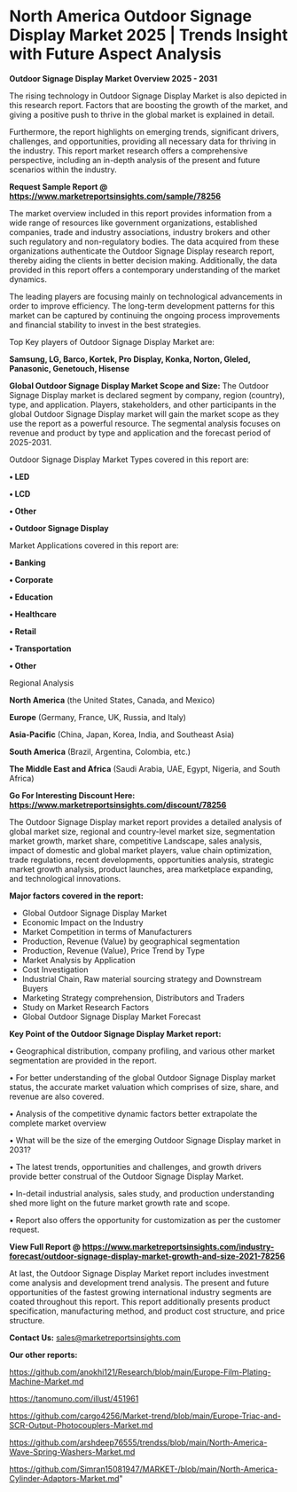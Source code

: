 # North America Outdoor Signage Display Market 2025 | Trends Insight with Future Aspect Analysis

<Strong> Outdoor Signage Display Market Overview 2025 - 2031</strong>

The rising technology in Outdoor Signage Display Market is also depicted in this research report. Factors that are boosting the growth of the market, and giving a positive push to thrive in the global market is explained in detail.

Furthermore, the report highlights on emerging trends, significant drivers, challenges, and opportunities, providing all necessary data for thriving in the industry. This report market research offers a comprehensive perspective, including an in-depth analysis of the present and future scenarios within the industry.

<strong>Request Sample Report @ <a href=https://www.marketreportsinsights.com/sample/78256>https://www.marketreportsinsights.com/sample/78256</a></strong>

The market overview included in this report provides information from a wide range of resources like government organizations, established companies, trade and industry associations, industry brokers and other such regulatory and non-regulatory bodies. The data acquired from these organizations authenticate the Outdoor Signage Display research report, thereby aiding the clients in better decision making. Additionally, the data provided in this report offers a contemporary understanding of the market dynamics.

The leading players are focusing mainly on technological advancements in order to improve efficiency. The long-term development patterns for this market can be captured by continuing the ongoing process improvements and financial stability to invest in the best strategies.

Top Key players of Outdoor Signage Display Market are:

<strong>Samsung, LG, Barco, Kortek, Pro Display, Konka, Norton, Gleled, Panasonic, Genetouch, Hisense</strong>

<strong><b>Global Outdoor Signage Display Market Scope and Size:</b></strong>
The Outdoor Signage Display market is declared segment by company, region (country), type, and application. Players, stakeholders, and other participants in the global Outdoor Signage Display market will gain the market scope as they use the report as a powerful resource. The segmental analysis focuses on revenue and product by type and application and the forecast period of 2025-2031.

Outdoor Signage Display Market Types covered in this report are:

<strong>• LED

• LCD

• Other

• Outdoor Signage Display</strong>

Market Applications covered in this report are:

<strong>• Banking

• Corporate

• Education

• Healthcare

• Retail

• Transportation

• Other</strong> 

Regional Analysis

<strong>North America</strong> (the United States, Canada, and Mexico)

<strong>Europe</strong> (Germany, France, UK, Russia, and Italy)

<strong>Asia-Pacific</strong> (China, Japan, Korea, India, and Southeast Asia)

<strong>South America</strong> (Brazil, Argentina, Colombia, etc.)

<strong>The Middle East and Africa</strong> (Saudi Arabia, UAE, Egypt, Nigeria, and South Africa)

<strong>Go For Interesting Discount Here: <a href=https://www.marketreportsinsights.com/discount/78256>https://www.marketreportsinsights.com/discount/78256</a></strong>

The Outdoor Signage Display market report provides a detailed analysis of global market size, regional and country-level market size, segmentation market growth, market share, competitive Landscape, sales analysis, impact of domestic and global market players, value chain optimization, trade regulations, recent developments, opportunities analysis, strategic market growth analysis, product launches, area marketplace expanding, and technological innovations.

<strong><b>Major factors covered in the report:</b></strong>
<ul>
  <li>Global Outdoor Signage Display Market </li>
  <li>Economic Impact on the Industry</li>
  <li>Market Competition in terms of Manufacturers</li>
  <li>Production, Revenue (Value) by geographical segmentation</li>
  <li>Production, Revenue (Value), Price Trend by Type</li>
  <li>Market Analysis by Application</li>
  <li>Cost Investigation</li>
  <li>Industrial Chain, Raw material sourcing strategy and Downstream Buyers</li>
  <li>Marketing Strategy comprehension, Distributors and Traders</li>
  <li>Study on Market Research Factors</li>
  <li>Global Outdoor Signage Display Market Forecast</li>
</ul>

<strong><b>Key Point of the Outdoor Signage Display Market report:</b></strong>

• Geographical distribution, company profiling, and various other market segmentation are provided in the report.

• For better understanding of the global Outdoor Signage Display market status, the accurate market valuation which comprises of size, share, and revenue are also covered.

• Analysis of the competitive dynamic factors better extrapolate the complete market overview

• What will be the size of the emerging Outdoor Signage Display market in 2031?

• The latest trends, opportunities and challenges, and growth drivers provide better construal of the Outdoor Signage Display Market.

• In-detail industrial analysis, sales study, and production understanding shed more light on the future market growth rate and scope.

• Report also offers the opportunity for customization as per the customer request.

<strong><b>View Full Report @ <a href=https://www.marketreportsinsights.com/industry-forecast/outdoor-signage-display-market-growth-and-size-2021-78256>https://www.marketreportsinsights.com/industry-forecast/outdoor-signage-display-market-growth-and-size-2021-78256</a></b></strong>


At last, the Outdoor Signage Display Market report includes investment come analysis and development trend analysis. The present and future opportunities of the fastest growing international industry segments are coated throughout this report. This report additionally presents product specification, manufacturing method, and product cost structure, and price structure.

<strong>Contact Us:</strong>
sales@marketreportsinsights.com

<strong>Our other reports:</strong>

<a href=https://github.com/anokhi121/Research/blob/main/Europe-Film-Plating-Machine-Market.md>https://github.com/anokhi121/Research/blob/main/Europe-Film-Plating-Machine-Market.md</a>

<a href=https://tanomuno.com/illust/451961>https://tanomuno.com/illust/451961</a>

<a href=https://github.com/cargo4256/Market-trend/blob/main/Europe-Triac-and-SCR-Output-Photocouplers-Market.md>https://github.com/cargo4256/Market-trend/blob/main/Europe-Triac-and-SCR-Output-Photocouplers-Market.md</a>

<a href=https://github.com/arshdeep76555/trendss/blob/main/North-America-Wave-Spring-Washers-Market.md>https://github.com/arshdeep76555/trendss/blob/main/North-America-Wave-Spring-Washers-Market.md</a>

<a href=https://github.com/Simran15081947/MARKET-/blob/main/North-America-Cylinder-Adaptors-Market.md>https://github.com/Simran15081947/MARKET-/blob/main/North-America-Cylinder-Adaptors-Market.md</a>"
